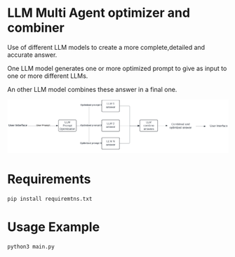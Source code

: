 # LLM Multi Agent optimizer and combiner

Use of different LLM models to create a more complete,detailed and accurate answer.

One LLM model generates one or more optimized prompt to give as input to one or more different LLMs.

An other LLM model combines these answer in a final one.


![alt text](https://github.com/mimmol99/LLM_optimizer_and_combiner/blob/main/images/llm_multi_agents_optimizer_and_combiner.png?raw=True)


# Requirements

```python 
pip install requiremtns.txt
```

# Usage  Example

```python 
python3 main.py
```
